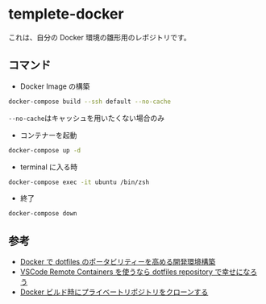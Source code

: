 # templete-docker

これは、自分の Docker 環境の雛形用のレポジトリです。

## コマンド

- Docker Image の構築

```bash
docker-compose build --ssh default --no-cache
```

`--no-cache`はキャッシュを用いたくない場合のみ

- コンテナーを起動

```bash
docker-compose up -d
```

- terminal に入る時

```bash
docker-compose exec -it ubuntu /bin/zsh
```

- 終了

```bash
docker-compose down
```

## 参考

- [Docker で dotfiles のポータビリティーを高める開発環境構築](https://zenn.dev/_kazuya/articles/1c142f23741f15efd169#fn-caa8-1)
- [VSCode Remote Containers を使うなら dotfiles repository で幸せになろう](https://qiita.com/frozenbonito/items/aa320c4b3f84b9816daa)
- [Docker ビルド時にプライベートリポジトリをクローンする](https://zenn.dev/ryo_f/articles/27f223203481ef)
